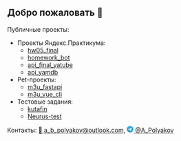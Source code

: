 ## Добро пожаловать 👋
Публичные проекты:
- Проекты Яндекс.Практикума:
    + [hw05_final](https://github.com/abp-ce/hw05_final)
    + [homework_bot](https://github.com/abp-ce/homework_bot)
    + [api_final_yatube](https://github.com/abp-ce/api_final_yatube)
    + [api_yamdb](https://github.com/abp-ce/api_yamdb)
- Pet-проекты:
    + [m3u_fastapi](https://github.com/abp-ce/m3u_fastapi)
    + [m3u_vue_cli](https://github.com/abp-ce/m3u_vue_cli)
- Тестовые задания:
    + [kutafin](https://github.com/abp-ce/kutafin)
    + [Neurus-test](https://github.com/abp-ce/Neurus-test)

Контакты:
[📧 a_b_polyakov@outlook.com](mailto:a_b_polyakov@outlook.com), [<img src="telegram_logo.png" width="15" height="15"> @A_Polyakov](https://t.me/A_Polyakov)
<!--
**abp-ce/abp-ce** is a ✨ _special_ ✨ repository because its `README.md` (this file) appears on your GitHub profile.

Here are some ideas to get you started:

- 🔭 I’m currently working on ...
- 🌱 I’m currently learning ...
- 👯 I’m looking to collaborate on ...
- 🤔 I’m looking for help with ...
- 💬 Ask me about ...
- 📫 How to reach me: ...
- 😄 Pronouns: ...
- ⚡ Fun fact: ...
-->
